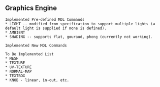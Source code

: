 ## Graphics Engine
	Implemented Pre-defined MDL Commands
	* LIGHT -- modified from specification to support multiple lights (a default light is supplied if none is defined).
	* AMBIENT
	* SHADING -- supports flat, gouraud, phong (currently not working).

	Implemented New MDL Commands
	
	To Be Implemented List
	* MESH
	* TEXTURE
	* UV-TEXTURE
	* NORMAL-MAP
	* TEXTBOX
	* KNOB - linear, in-out, etc.
